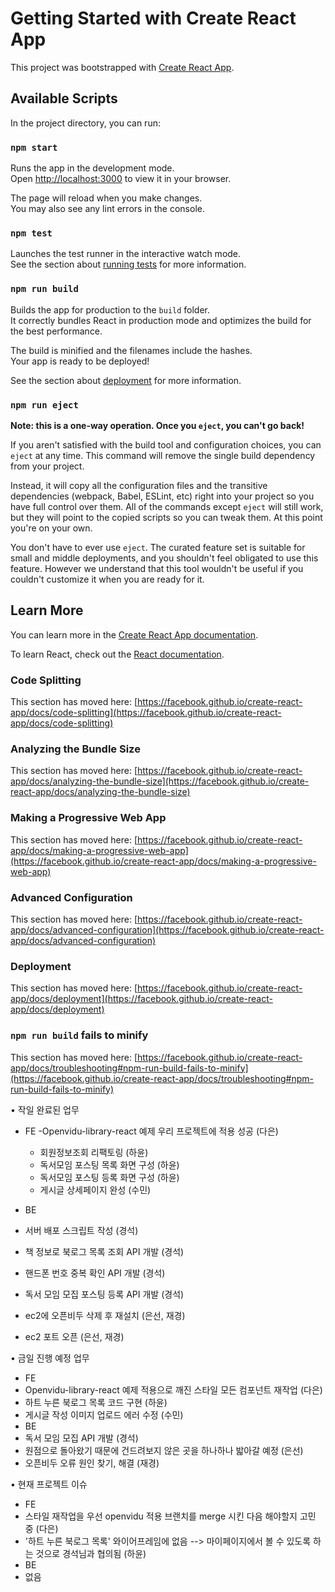 # Getting Started with Create React App

This project was bootstrapped with [Create React App](https://github.com/facebook/create-react-app).

## Available Scripts

In the project directory, you can run:

### `npm start`

Runs the app in the development mode.\
Open [http://localhost:3000](http://localhost:3000) to view it in your browser.

The page will reload when you make changes.\
You may also see any lint errors in the console.

### `npm test`

Launches the test runner in the interactive watch mode.\
See the section about [running tests](https://facebook.github.io/create-react-app/docs/running-tests) for more information.

### `npm run build`

Builds the app for production to the `build` folder.\
It correctly bundles React in production mode and optimizes the build for the best performance.

The build is minified and the filenames include the hashes.\
Your app is ready to be deployed!

See the section about [deployment](https://facebook.github.io/create-react-app/docs/deployment) for more information.

### `npm run eject`

**Note: this is a one-way operation. Once you `eject`, you can't go back!**

If you aren't satisfied with the build tool and configuration choices, you can `eject` at any time. This command will remove the single build dependency from your project.

Instead, it will copy all the configuration files and the transitive dependencies (webpack, Babel, ESLint, etc) right into your project so you have full control over them. All of the commands except `eject` will still work, but they will point to the copied scripts so you can tweak them. At this point you're on your own.

You don't have to ever use `eject`. The curated feature set is suitable for small and middle deployments, and you shouldn't feel obligated to use this feature. However we understand that this tool wouldn't be useful if you couldn't customize it when you are ready for it.

## Learn More

You can learn more in the [Create React App documentation](https://facebook.github.io/create-react-app/docs/getting-started).

To learn React, check out the [React documentation](https://reactjs.org/).

### Code Splitting

This section has moved here: [https://facebook.github.io/create-react-app/docs/code-splitting](https://facebook.github.io/create-react-app/docs/code-splitting)

### Analyzing the Bundle Size

This section has moved here: [https://facebook.github.io/create-react-app/docs/analyzing-the-bundle-size](https://facebook.github.io/create-react-app/docs/analyzing-the-bundle-size)

### Making a Progressive Web App

This section has moved here: [https://facebook.github.io/create-react-app/docs/making-a-progressive-web-app](https://facebook.github.io/create-react-app/docs/making-a-progressive-web-app)

### Advanced Configuration

This section has moved here: [https://facebook.github.io/create-react-app/docs/advanced-configuration](https://facebook.github.io/create-react-app/docs/advanced-configuration)

### Deployment

This section has moved here: [https://facebook.github.io/create-react-app/docs/deployment](https://facebook.github.io/create-react-app/docs/deployment)

### `npm run build` fails to minify

This section has moved here: [https://facebook.github.io/create-react-app/docs/troubleshooting#npm-run-build-fails-to-minify](https://facebook.github.io/create-react-app/docs/troubleshooting#npm-run-build-fails-to-minify)


•	작일 완료된 업무
 - FE
   -Openvidu-library-react 예제 우리 프로젝트에 적용 성공 (다은)
   - 회원정보조회 리팩토링 (하윤)
   - 독서모임 포스팅 목록 화면 구성 (하윤)
   - 독서모임 포스팅 등록 화면 구성 (하윤)
   - 게시글 상세페이지 완성 (수민)

 - BE
  - 서버 배포 스크립트 작성 (경석)
  - 책 정보로 북로그 목록 조회 API 개발 (경석)
  - 핸드폰 번호 중복 확인 API 개발 (경석)
  - 독서 모임 모집 포스팅 등록 API 개발 (경석)
  - ec2에 오픈비두 삭제 후 재설치 (은선, 재경)
  - ec2 포트 오픈 (은선, 재경)

•	금일 진행 예정 업무
 - FE
  - Openvidu-library-react 예제 적용으로 깨진 스타일 모든 컴포넌트 재작업 (다은)
  - 하트 누른 북로그 목록 코드 구현 (하윤)
  - 게시글 작성 이미지 업로드 에러 수정 (수민)
 - BE
  - 독서 모임 모집 API 개발 (경석)
  - 원점으로 돌아왔기 때문에 건드려보지 않은 곳을 하나하나 밟아갈 예정 (은선)
  - 오픈비두 오류 원인 찾기, 해결 (재경)

•	현재 프로젝트 이슈
 - FE
  - 스타일 재작업을 우선 openvidu 적용 브랜치를 merge 시킨 다음 해야할지 고민 중 (다은)
  - '하트 누른 북로그 목록' 와이어프레임에 없음 --> 마이페이지에서 볼 수 있도록 하는 것으로 경석님과 협의됨 (하윤)
 - BE
  - 없음


